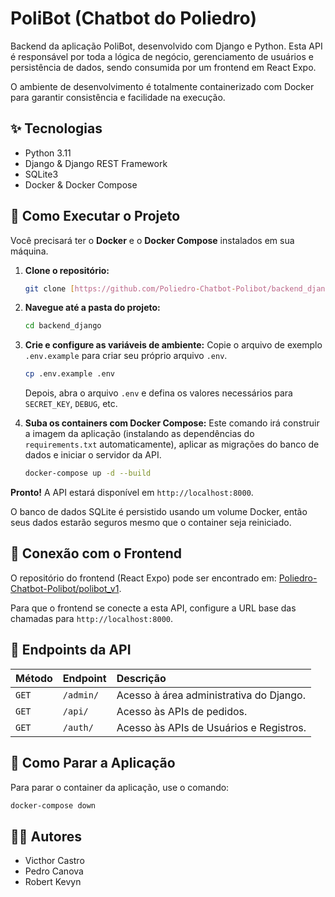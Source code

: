 # PoliBot (Chatbot do Poliedro)

Backend da aplicação PoliBot, desenvolvido com Django e Python. Esta API é responsável por toda a lógica de negócio, gerenciamento de usuários e persistência de dados, sendo consumida por um frontend em React Expo.

O ambiente de desenvolvimento é totalmente containerizado com Docker para garantir consistência e facilidade na execução.

## ✨ Tecnologias

* Python 3.11
* Django & Django REST Framework
* SQLite3
* Docker & Docker Compose

## 🚀 Como Executar o Projeto

Você precisará ter o **Docker** e o **Docker Compose** instalados em sua máquina.

1.  **Clone o repositório:**
    ```bash
    git clone [https://github.com/Poliedro-Chatbot-Polibot/backend_django](https://github.com/Poliedro-Chatbot-Polibot/backend_django)
    ```

2.  **Navegue até a pasta do projeto:**
    ```bash
    cd backend_django
    ```

3.  **Crie e configure as variáveis de ambiente:**
    Copie o arquivo de exemplo `.env.example` para criar seu próprio arquivo `.env`.
    ```bash
    cp .env.example .env
    ```
    Depois, abra o arquivo `.env` e defina os valores necessários para `SECRET_KEY`, `DEBUG`, etc.

4.  **Suba os containers com Docker Compose:**
    Este comando irá construir a imagem da aplicação (instalando as dependências do `requirements.txt` automaticamente), aplicar as migrações do banco de dados e iniciar o servidor da API.
    ```bash
    docker-compose up -d --build
    ```

**Pronto!** A API estará disponível em `http://localhost:8000`.

O banco de dados SQLite é persistido usando um volume Docker, então seus dados estarão seguros mesmo que o container seja reiniciado.

## 🔗 Conexão com o Frontend

O repositório do frontend (React Expo) pode ser encontrado em: [Poliedro-Chatbot-Polibot/polibot_v1](https://github.com/Poliedro-Chatbot-Polibot/polibot_v1).

Para que o frontend se conecte a esta API, configure a URL base das chamadas para `http://localhost:8000`.

## 📖 Endpoints da API

| Método | Endpoint                    | Descrição                                 |
| :----- | :-------------------------- | :---------------------------------------- |
| `GET`  | `/admin/`                   | Acesso à área administrativa do Django.   |
| `GET`  | `/api/`                     | Acesso às APIs de pedidos.                |
| `GET`  | `/auth/`                    | Acesso às APIs de Usuários e Registros.   |

## 🛑 Como Parar a Aplicação

Para parar o container da aplicação, use o comando:
```bash
docker-compose down
```

## 👨‍💻 Autores

* Victhor Castro
* Pedro Canova
* Robert Kevyn
